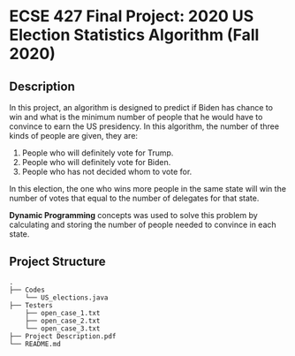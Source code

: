 # ECSE 427 Final Project: 2020 US Election Statistics Algorithm (Fall 2020)

## Description
In this project, an algorithm is designed to predict if Biden has chance to win and what is the minimum number of people that he would have to convince to earn the US presidency. 
In this algorithm, the number of three kinds of people are given, they are:

1. People who will definitely vote for Trump.
2. People who will definitely vote for Biden.
3. People who has not decided whom to vote for.

In this election, the one who wins more people in the same state will win the number of votes that equal to the number of delegates for that state.

**Dynamic Programming** concepts was used to solve this problem by calculating and storing the number of people needed to convince in each state.


## Project Structure

```console
.
├── Codes
    └── US_elections.java
├── Testers
    ├── open_case_1.txt
    ├── open_case_2.txt
    └── open_case_3.txt
├── Project Description.pdf
└── README.md
```
